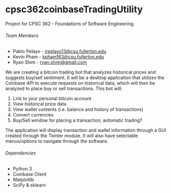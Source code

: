 # cpsc362coinbaseTradingUtility
Project for CPSC 362 - Foundations of Software Engineering.

###### Team Members
* Pablo Pelayo - jrpelayo13@csu.fullerton.edu
* Kevin Pham - kpham163@csu.fullerton.edu
* Ryan Shim - ryan.shim@gmail.com

We are creating a bitcoin trading bot that analyzes historical prices and suggests buy/sell sentiment. It will be a desktop application that utilizes the Coinbase API to execute requests on historical data, which will then be analyzed to place buy or sell transactions. This bot will:
 
1. Link to your personal bitcoin account
2. View historical price data
3. View wallet contents (i.e. balance and history of transactions)
4. Convert currencies
5. Buy/Sell window for placing a transaction; automatic trading?
 
The application will display transaction and wallet information through a GUI created through the Tkinter module. It will also have selectable menus/options to navigate through the software.

###### Dependencies
* Python 3
* Coinbase Client
* Matplotlib
* SciPy & sklearn
